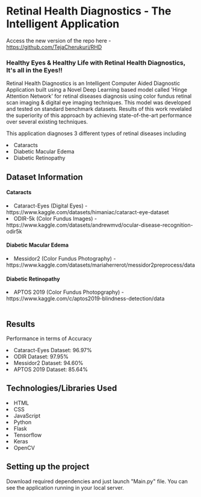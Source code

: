<h1> Retinal Health Diagnostics - The Intelligent Application</h1>

Access the new version of the repo here - https://github.com/TejaCherukuri/RHD
<h3>Healthy Eyes & Healthy Life with Retinal Health Diagnostics, It's all in the Eyes!!</h3>


Retinal Health Diagnostics is an Intelligent Computer Aided Diagnostic Application built using a Novel Deep Learning based model called 'Hinge Attention Network' for retinal diseases diagnosis using color fundus retinal scan imaging & digital eye imaging techniques. This model was developed and tested on standard benchmark datasets. Results of this work revelaled the superiority of this approach by achieving state-of-the-art performance over several existing techniques.</p>
This application diagnoses 3 different types of retinal diseases including
<li>Cataracts</li>
<li>Diabetic Macular Edema</li>
<li>Diabetic Retinopathy</li>

<h2>Dataset Information</h2>
<h4>Cataracts</h4>
<li>Cataract-Eyes (Digital Eyes) - https://www.kaggle.com/datasets/himaniac/cataract-eye-dataset</li>
<li>ODIR-5k (Color Fundus Images) - https://www.kaggle.com/datasets/andrewmvd/ocular-disease-recognition-odir5k</li>

<h4>Diabetic Macular Edema</h4>
<li>Messidor2 (Color Fundus Photography) - https://www.kaggle.com/datasets/mariaherrerot/messidor2preprocess/data</li>

<h4>Diabetic Retinopathy</h4>
<li>APTOS 2019 (Color Fundus Photopgraphy) - https://www.kaggle.com/c/aptos2019-blindness-detection/data</li>

<br>

<h2>Results</h2>
<p>Performance in terms of Accuracy</p>

<li>Cataract-Eyes Dataset: 96.97%</li>
<li>ODIR Dataset: 97.95%</li> 
<li>Messidor2 Dataset: 94.60%</li>
<li>APTOS 2019 Dataset: 85.64%</li>

<h2>Technologies/Libraries Used</h3>
<li>HTML</li>
<li>CSS</li>
<li>JavaScript</li>
<li>Python</li>
<li>Flask</li>
<li>Tensorflow</li>
<li>Keras</li>
<li>OpenCV</li>

<h2>Setting up the project</h2>
<p>Download required dependencies and just launch "Main.py" file. You can see the application running in your local server.</p>
